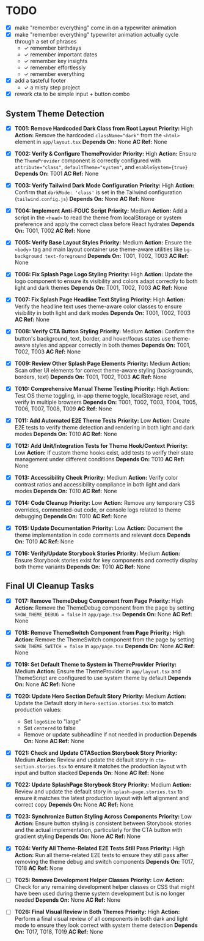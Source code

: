 # TODO

- [x] make "remember everything" come in on a typewriter animation
- [x] make "remember everything" typewriter animation actually cycle through a set of phrases
    - ✓ remember birthdays
    - ✓ remember important dates
    - ✓ remember key insights
    - ✓ remember effortlessly
    - ✓ remember everything
- [x] add a tasteful footer
    - ✓ a misty step project
- [x] rework cta to be simple input + button combo

## System Theme Detection

- [x] **T001: Remove Hardcoded Dark Class from Root Layout**
  **Priority:** High
  **Action:** Remove the hardcoded `className="dark"` from the `<html>` element in `app/layout.tsx`
  **Depends On:** None
  **AC Ref:** None

- [x] **T002: Verify & Configure ThemeProvider**
  **Priority:** High
  **Action:** Ensure the `ThemeProvider` component is correctly configured with `attribute="class"`, `defaultTheme="system"`, and `enableSystem={true}`
  **Depends On:** T001
  **AC Ref:** None

- [x] **T003: Verify Tailwind Dark Mode Configuration**
  **Priority:** High
  **Action:** Confirm that `darkMode: 'class'` is set in the Tailwind configuration (`tailwind.config.js`)
  **Depends On:** None
  **AC Ref:** None

- [x] **T004: Implement Anti-FOUC Script**
  **Priority:** Medium
  **Action:** Add a script in the `<head>` to read the theme from localStorage or system preference and apply the correct class before React hydrates
  **Depends On:** T001, T002
  **AC Ref:** None

- [x] **T005: Verify Base Layout Styles**
  **Priority:** Medium
  **Action:** Ensure the `<body>` tag and main layout container use theme-aware utilities like `bg-background text-foreground`
  **Depends On:** T001, T002, T003
  **AC Ref:** None

- [x] **T006: Fix Splash Page Logo Styling**
  **Priority:** High
  **Action:** Update the logo component to ensure its visibility and colors adapt correctly to both light and dark themes
  **Depends On:** T001, T002, T003
  **AC Ref:** None

- [x] **T007: Fix Splash Page Headline Text Styling**
  **Priority:** High
  **Action:** Verify the headline text uses theme-aware color classes to ensure visibility in both light and dark modes
  **Depends On:** T001, T002, T003
  **AC Ref:** None

- [x] **T008: Verify CTA Button Styling**
  **Priority:** Medium
  **Action:** Confirm the button's background, text, border, and hover/focus states use theme-aware styles and appear correctly in both themes
  **Depends On:** T001, T002, T003
  **AC Ref:** None

- [x] **T009: Review Other Splash Page Elements**
  **Priority:** Medium
  **Action:** Scan other UI elements for correct theme-aware styling (backgrounds, borders, text)
  **Depends On:** T001, T002, T003
  **AC Ref:** None

- [x] **T010: Comprehensive Manual Theme Testing**
  **Priority:** High
  **Action:** Test OS theme toggling, in-app theme toggle, localStorage reset, and verify in multiple browsers
  **Depends On:** T001, T002, T003, T004, T005, T006, T007, T008, T009
  **AC Ref:** None

- [x] **T011: Add Automated E2E Theme Tests**
  **Priority:** Low
  **Action:** Create E2E tests to verify theme detection and rendering in both light and dark modes
  **Depends On:** T010
  **AC Ref:** None

- [x] **T012: Add Unit/Integration Tests for Theme Hook/Context**
  **Priority:** Low
  **Action:** If custom theme hooks exist, add tests to verify their state management under different conditions
  **Depends On:** T010
  **AC Ref:** None

- [x] **T013: Accessibility Check**
  **Priority:** Medium
  **Action:** Verify color contrast ratios and accessibility compliance in both light and dark modes
  **Depends On:** T010
  **AC Ref:** None

- [x] **T014: Code Cleanup**
  **Priority:** Low
  **Action:** Remove any temporary CSS overrides, commented-out code, or console logs related to theme debugging
  **Depends On:** T010
  **AC Ref:** None

- [x] **T015: Update Documentation**
  **Priority:** Low
  **Action:** Document the theme implementation in code comments and relevant docs
  **Depends On:** T010
  **AC Ref:** None

- [x] **T016: Verify/Update Storybook Stories**
  **Priority:** Medium
  **Action:** Ensure Storybook stories exist for key components and correctly display both theme variants
  **Depends On:** T010
  **AC Ref:** None

## Final UI Cleanup Tasks

- [x] **T017: Remove ThemeDebug Component from Page**
  **Priority:** High
  **Action:** Remove the ThemeDebug component from the page by setting `SHOW_THEME_DEBUG = false` in `app/page.tsx`
  **Depends On:** None
  **AC Ref:** None

- [x] **T018: Remove ThemeSwitch Component from Page**
  **Priority:** High
  **Action:** Remove the ThemeSwitch component from the page by setting `SHOW_THEME_SWITCH = false` in `app/page.tsx`
  **Depends On:** None
  **AC Ref:** None

- [x] **T019: Set Default Theme to System in ThemeProvider**
  **Priority:** Medium
  **Action:** Ensure the ThemeProvider in `app/layout.tsx` and ThemeScript are configured to use system theme by default
  **Depends On:** None
  **AC Ref:** None

- [x] **T020: Update Hero Section Default Story**
  **Priority:** Medium
  **Action:** Update the Default story in `hero-section.stories.tsx` to match production values:
  - Set `logoSize` to "large"
  - Set `centered` to false
  - Remove or update subheadline if not needed in production
  **Depends On:** None
  **AC Ref:** None

- [x] **T021: Check and Update CTASection Storybook Story**
  **Priority:** Medium
  **Action:** Review and update the default story in `cta-section.stories.tsx` to ensure it matches the production layout with input and button stacked
  **Depends On:** None
  **AC Ref:** None

- [x] **T022: Update SplashPage Storybook Story**
  **Priority:** Medium
  **Action:** Review and update the default story in `splash-page.stories.tsx` to ensure it matches the latest production layout with left alignment and correct copy
  **Depends On:** None
  **AC Ref:** None

- [x] **T023: Synchronize Button Styling Across Components**
  **Priority:** Low
  **Action:** Ensure button styling is consistent between Storybook stories and the actual implementation, particularly for the CTA button with gradient styling
  **Depends On:** None
  **AC Ref:** None

- [x] **T024: Verify All Theme-Related E2E Tests Still Pass**
  **Priority:** High
  **Action:** Run all theme-related E2E tests to ensure they still pass after removing the theme debug and switch components
  **Depends On:** T017, T018
  **AC Ref:** None

- [ ] **T025: Remove Development Helper Classes**
  **Priority:** Low
  **Action:** Check for any remaining development helper classes or CSS that might have been used during theme system development but is no longer needed
  **Depends On:** None
  **AC Ref:** None

- [ ] **T026: Final Visual Review in Both Themes**
  **Priority:** High
  **Action:** Perform a final visual review of all components in both dark and light mode to ensure they look correct with system theme detection
  **Depends On:** T017, T018, T019
  **AC Ref:** None
